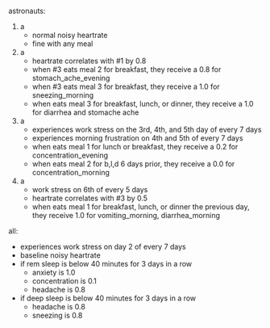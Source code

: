 astronauts:
1. a
    - normal noisy heartrate
    - fine with any meal
2. a
    - heartrate correlates with #1 by 0.8
    - when #3 eats meal 2 for breakfast, they receive a 0.8 for stomach_ache_evening
    - when #3 eats meal 3 for breakfast, they receive a 1.0 for sneezing_morning
    - when eats meal 3 for breakfast, lunch, or dinner, they receive a 1.0 for diarrhea and stomache ache
3. a
    - experiences work stress on the 3rd, 4th, and 5th day of every 7 days
    - experiences morning frustration on 4th and 5th of every 7 days
    - when eats meal 1 for lunch or breakfast, they receive a 0.2 for concentration_evening
    - when eats meal 2 for b,l,d 6 days prior, they receive a 0.0 for concentration_morning
4. a
    - work stress on 6th of every 5 days
    - heartrate correlates with #3 by 0.5
    - when eats meal 1 for breakfast, lunch, or dinner the previous day, they receive 1.0 for vomiting_morning, diarrhea_morning


all:
- experiences work stress on day 2 of every 7 days
- baseline noisy heartrate
- if rem sleep is below 40 minutes for 3 days in a row
    - anxiety is 1.0
    - concentration is 0.1
    - headache is 0.8
- if deep sleep is below 40 minutes for 3 days in a row
    - headache is 0.8
    - sneezing is 0.8